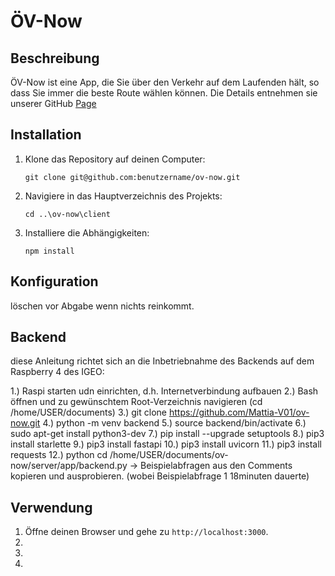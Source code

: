 # ÖV-Now

## Beschreibung
ÖV-Now ist eine App, die Sie über den Verkehr auf dem Laufenden hält, so dass Sie immer die beste Route wählen können.
Die Details entnehmen sie unserer GitHub [Page](Mattia-V01.github.io/ov-now/)



## Installation
1. Klone das Repository auf deinen Computer:
   ```
   git clone git@github.com:benutzername/ov-now.git
   ```
2. Navigiere in das Hauptverzeichnis des Projekts:
   ```
   cd ..\ov-now\client
   ```
3. Installiere die Abhängigkeiten:
   ```
   npm install
   ```

## Konfiguration
löschen vor Abgabe wenn nichts reinkommt.

## Backend
diese Anleitung richtet sich an die Inbetriebnahme des Backends auf dem Raspberry 4 des IGEO:

1.) Raspi starten udn einrichten, d.h. Internetverbindung aufbauen
2.) Bash öffnen und zu gewünschtem Root-Verzeichnis navigieren (cd /home/USER/documents)
3.) git clone https://github.com/Mattia-V01/ov-now.git
4.) python -m venv backend
5.) source backend/bin/activate
6.) sudo apt-get install python3-dev
7.) pip install --upgrade setuptools
8.) pip3 install starlette
9.) pip3 install fastapi
10.) pip3 install uvicorn
11.) pip3 install requests
12.) python cd /home/USER/documents/ov-now/server/app/backend.py
-> Beispielabfragen aus den Comments kopieren und ausprobieren. (wobei Beispielabfrage 1 18minuten dauerte)











## Verwendung
1. Öffne deinen Browser und gehe zu `http://localhost:3000`.
2. 
3. 
4. 

